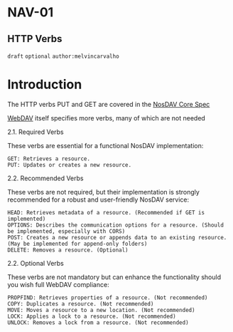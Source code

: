 NAV-01
======

HTTP Verbs
--------------------------------------

`draft` `optional` `author:melvincarvalho`

Introduction
============

The HTTP verbs PUT and GET are covered in the [NosDAV Core Spec](https://nosdav.com/spec/)

[WebDAV](https://datatracker.ietf.org/doc/html/rfc4918#section-9) itself specifies more verbs, many of which are not needed


2.1. Required Verbs

These verbs are essential for a functional NosDAV implementation:

    GET: Retrieves a resource.
    PUT: Updates or creates a new resource.

2.2. Recommended Verbs

These verbs are not required, but their implementation is strongly recommended for a robust and user-friendly NosDAV service:

    HEAD: Retrieves metadata of a resource. (Recommended if GET is implemented)
    OPTIONS: Describes the communication options for a resource. (Should be implemented, especially with CORS)
    POST: Creates a new resource or appends data to an existing resource. (May be implemented for append-only folders)
    DELETE: Removes a resource. (Optional)

2.2. Optional Verbs

These verbs are not mandatory but can enhance the functionality should you wish full WebDAV compliance:

    PROPFIND: Retrieves properties of a resource. (Not recommended)
    COPY: Duplicates a resource. (Not recommended)
    MOVE: Moves a resource to a new location. (Not recommended)
    LOCK: Applies a lock to a resource. (Not recommended)
    UNLOCK: Removes a lock from a resource. (Not recommended)
